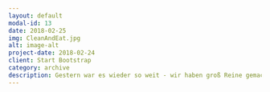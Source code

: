 ```yaml
---
layout: default
modal-id: 13
date: 2018-02-25
img: CleanAndEat.jpg
alt: image-alt
project-date: 2018-02-24
client: Start Bootstrap
category: archive
description: Gestern war es wieder so weit - wir haben groß Reine gemacht. Dieses mal war der Aufenthaltsraum in der Urne dran, es wurde geputzt, entrümpelt, repariert und eine neue coole Tafel an der Wand installiert. Jetzt können die nächsten Kicker-, Billard- und Darts-Abende kommen!
---
```

